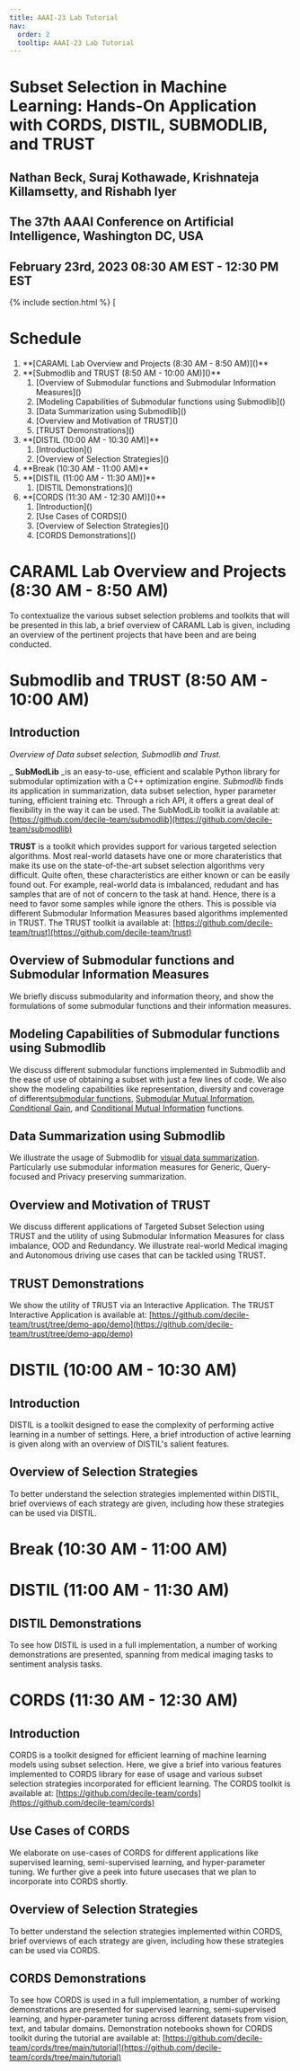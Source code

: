 ```yaml
---
title: AAAI-23 Lab Tutorial
nav:
  order: 2
  tooltip: AAAI-23 Lab Tutorial
---
```

<!-- # <i class="fa-solid fa-chalkboard-user"></i>  -->
# Subset Selection in Machine Learning: Hands-On Application with CORDS, DISTIL, SUBMODLIB, and TRUST
## Nathan Beck, Suraj Kothawade, Krishnateja Killamsetty, and Rishabh Iyer

## The 37th AAAI Conference on Artificial Intelligence, Washington DC, USA

## February 23rd, 2023 08:30 AM EST - 12:30 PM EST

<!-- # <i class="fa-duotone fa-location-dot"></i> The 37th AAAI Conference on Artificial Intelligence, Washington DC, USA -->
<!-- # <i class="fa-duotone fa-calendar-clock"></i> February 23rd, 2023 08:30 AM EST - 12:30 PM EST -->
{% include section.html %}
[
# Schedule

<ol>
  <li>**[CARAML Lab Overview and Projects (8:30 AM - 8:50 AM)]()**</li>
  <li>**[Submodlib and TRUST (8:50 AM - 10:00 AM)]()**
    <ol>
      <li>[Overview of Submodular functions and Submodular Information Measures]()</li>
      <li>[Modeling Capabilities of Submodular functions using Submodlib]()</li>
      <li>[Data Summarization using Submodlib]()</li>
      <li>[Overview and Motivation of TRUST]()</li>
      <li>[TRUST Demonstrations]()</li>
    </ol>
  </li>
  <li>**[DISTIL (10:00 AM - 10:30 AM)]**
    <ol>
      <li>[Introduction]()</li>
      <li>[Overview of Selection Strategies]()</li>
    </ol>
  </li>
  <li>**Break (10:30 AM - 11:00 AM)**</li>
  <li>**[DISTIL (11:00 AM - 11:30 AM)]**
    <ol>
      <li>[DISTIL Demonstrations]()</li>
    </ol>
  </li>
  <li>**[CORDS (11:30 AM - 12:30 AM)]()**
  <ol>
      <li>[Introduction]()</li>
      <li>[Use Cases of CORDS]()</li>
      <li>[Overview of Selection Strategies]()</li>
      <li>[CORDS Demonstrations]()</li>
    </ol>
  </li>
</ol>


# CARAML Lab Overview and Projects (8:30 AM - 8:50 AM)

To contextualize the various subset selection problems and toolkits that will be presented in this lab, a brief overview of CARAML Lab is given, including an overview of the pertinent projects that have been and are being conducted.

# Submodlib and TRUST (8:50 AM - 10:00 AM)

## Introduction

_Overview of Data subset selection, Submodlib and Trust._

_ **SubModLib** _is an easy-to-use, efficient and scalable Python library for submodular optimization with a C++ optimization engine. _Submodlib_ finds its application in summarization, data subset selection, hyper parameter tuning, efficient training etc. Through a rich API, it offers a great deal of flexibility in the way it can be used. The SubModLib toolkit ia available at: [https://github.com/decile-team/submodlib](https://github.com/decile-team/submodlib)

**TRUST** is a toolkit which provides support for various targeted selection algorithms. Most real-world datasets have one or more charateristics that make its use on the state-of-the-art subset selection algorithms very difficult. Quite often, these characteristics are either known or can be easily found out. For example, real-world data is imbalanced, redudant and has samples that are of not of concern to the task at hand. Hence, there is a need to favor some samples while ignore the others. This is possible via different Submodular Information Measures based algorithms implemented in TRUST. The TRUST toolkit ia available at: [https://github.com/decile-team/trust](https://github.com/decile-team/trust)

## Overview of Submodular functions and Submodular Information Measures

We briefly discuss submodularity and information theory, and show the formulations of some submodular functions and their information measures.

## Modeling Capabilities of Submodular functions using Submodlib

We discuss different submodular functions implemented in Submodlib and the ease of use of obtaining a subset with just a few lines of code. We also show the modeling capabilities like representation, diversity and coverage of different[submodular functions](https://colab.research.google.com/drive/1f6T4jAdkMQAwmrnmOichs9sRPEHavk_1?usp=sharing), [Submodular Mutual Information](https://colab.research.google.com/drive/1NTWF8g83IC_JgEd9qjaxnB6GyhpD53rM?usp=sharing), [Conditional Gain](https://colab.research.google.com/drive/1BwBlTf7gOmUhIsI0ZpImiaI6fPylbyYn?usp=sharing), and [Conditional Mutual Information](https://colab.research.google.com/drive/1pUkZMmhJvfqZhje1tIKlM8IDFRElifYs?usp=sharing) functions.

## Data Summarization using Submodlib

We illustrate the usage of Submodlib for [visual data summarization](https://colab.research.google.com/drive/1pHhyfxMlueYgwX0DuKMI-eb98biN8ALA?usp=sharing). Particularly use submodular information measures for Generic, Query-focused and Privacy preserving summarization.

## Overview and Motivation of TRUST

We discuss different applications of Targeted Subset Selection using TRUST and the utility of using Submodular Information Measures for class imbalance, OOD and Redundancy. We illustrate real-world Medical imaging and Autonomous driving use cases that can be tackled using TRUST.

## TRUST Demonstrations

We show the utility of TRUST via an Interactive Application. The TRUST Interactive Application is available at: [https://github.com/decile-team/trust/tree/demo-app/demo](https://github.com/decile-team/trust/tree/demo-app/demo)

# DISTIL (10:00 AM - 10:30 AM)

## Introduction

DISTIL is a toolkit designed to ease the complexity of performing active learning in a number of settings. Here, a brief introduction of active learning is given along with an overview of DISTIL's salient features.

## Overview of Selection Strategies

To better understand the selection strategies implemented within DISTIL, brief overviews of each strategy are given, including how these strategies can be used via DISTIL.

# Break (10:30 AM - 11:00 AM)

# DISTIL (11:00 AM - 11:30 AM)

## DISTIL Demonstrations

To see how DISTIL is used in a full implementation, a number of working demonstrations are presented, spanning from medical imaging tasks to sentiment analysis tasks.

# CORDS (11:30 AM - 12:30 AM)

## Introduction

CORDS is a toolkit designed for efficient learning of machine learning models using subset selection. Here, we give a brief into various features implemented to CORDS library for ease of usage and various subset selection strategies incorporated for efficient learning. The CORDS toolkit is available at: [https://github.com/decile-team/cords](https://github.com/decile-team/cords)

## Use Cases of CORDS

We elaborate on use-cases of CORDS for different applications like supervised learning, semi-supervised learning, and hyper-parameter tuning. We further give a peek into future usecases that we plan to incorporate into CORDS shortly.

## Overview of Selection Strategies

To better understand the selection strategies implemented within CORDS, brief overviews of each strategy are given, including how these strategies can be used via CORDS.

## CORDS Demonstrations

To see how CORDS is used in a full implementation, a number of working demonstrations are presented for supervised learning, semi-supervised learning, and hyper-parameter tuning across different datasets from vision, text, and tabular domains. Demonstration notebooks shown for CORDS toolkit during the tutorial are available at: [https://github.com/decile-team/cords/tree/main/tutorial](https://github.com/decile-team/cords/tree/main/tutorial)

<!-- {% include search-info.html %} -->

<!-- {% include list.html data="works" component="work-excerpt" %} -->



